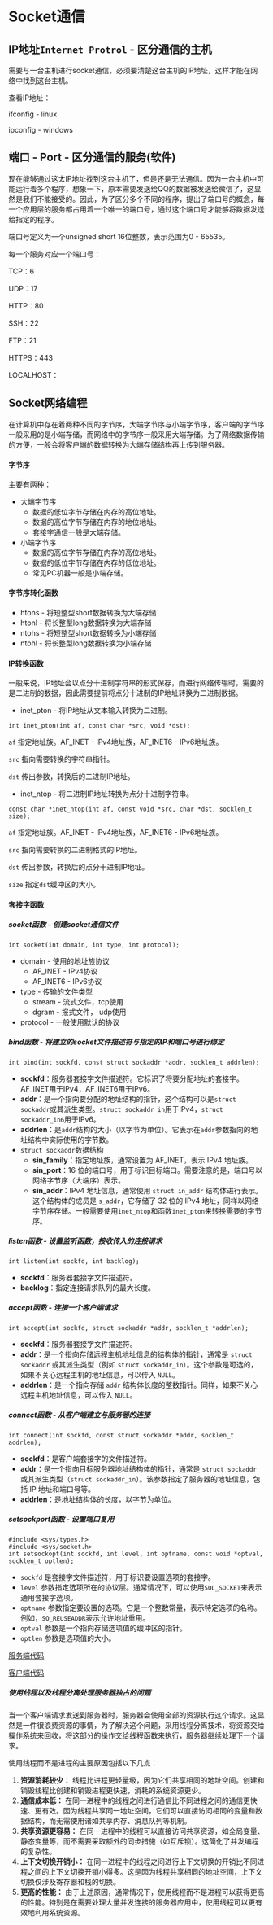#  Socket通信

## IP地址`Internet Protrol` - 区分通信的主机

需要与一台主机进行socket通信，必须要清楚这台主机的IP地址，这样才能在网络中找到这台主机。

查看IP地址：

ifconfig - linux

ipconfig - windows

## 端口 - Port - 区分通信的服务(软件)

现在能够通过这太IP地址找到这台主机了，但是还是无法通信。因为一台主机中可能运行着多个程序，想象一下，原本需要发送给QQ的数据被发送给微信了，这显然是我们不能接受的。因此，为了区分多个不同的程序，提出了端口号的概念，每一个应用层的服务都占用着一个唯一的端口号，通过这个端口号才能够将数据发送给指定的程序。

端口号定义为一个unsigned short 16位整数，表示范围为0 - 65535。

每一个服务对应一个端口号：

TCP：6

UDP：17

HTTP：80

SSH：22

FTP：21

HTTPS：443

LOCALHOST：

## Socket网络编程

在计算机中存在着两种不同的字节序，大端字节序与小端字节序，客户端的字节序一般采用的是小端存储，而网络中的字节序一般采用大端存储。为了网络数据传输的方便，一般会将客户端的数据转换为大端存储结构再上传到服务器。

#### 字节序

主要有两种：

- 大端字节序
  - 数据的低位字节存储在内存的高位地址。
  - 数据的高位字节存储在内存的地位地址。
  - 套接字通信一般是大端存储。
- 小端字节序
  - 数据的高位字节存储在内存的高位地址。
  - 数据的低位字节存储在内存的低位地址。
  - 常见PC机器一般是小端存储。

#### 字节序转化函数

- htons - 将短整型short数据转换为大端存储
- htonl - 将长整型long数据转换为大端存储
- ntohs - 将短整型short数据转换为小端存储
- ntohl - 将长整型long数据转换为小端存储

#### IP转换函数

一般来说，IP地址会以点分十进制字符串的形式保存，而进行网络传输时，需要的是二进制的数据，因此需要提前将点分十进制的IP地址转换为二进制数据。

- inet_pton - 将IP地址从文本输入转换为二进制。

```
int inet_pton(int af, const char *src, void *dst);
```

`af` 指定地址族。AF_INET - IPv4地址族，AF_INET6 - IPv6地址族。

`src` 指向需要转换的字符串指针。

`dst` 传出参数，转换后的二进制IP地址。

- inet_ntop - 将二进制IP地址转换为点分十进制字符串。

```
const char *inet_ntop(int af, const void *src, char *dst, socklen_t size);
```

`af` 指定地址族。AF_INET - IPv4地址族，AF_INET6 - IPv6地址族。

`src` 指向需要转换的二进制格式的IP地址。

`dst` 传出参数，转换后的点分十进制IP地址。

`size` 指定`dst`缓冲区的大小。

#### 套接字函数

##### socket函数 - 创建socket通信文件

```
int socket(int domain, int type, int protocol);
```

- domain - 使用的地址族协议
  - AF_INET - IPv4协议
  - AF_INET6 - IPv6协议
- type - 传输的文件类型
  - stream - 流式文件，tcp使用
  - dgram - 报式文件， udp使用
- protocol - 一般使用默认的协议

##### bind函数 - 将建立的socket文件描述符与指定的IP和端口号进行绑定

```
int bind(int sockfd, const struct sockaddr *addr, socklen_t addrlen);
```

- **sockfd**：服务器套接字文件描述符。它标识了将要分配地址的套接字。AF_INET用于IPv4，AF_INET6用于IPv6。
- **addr**：是一个指向要分配的地址结构的指针，这个结构可以是`struct sockaddr`或其派生类型。`struct sockaddr_in`用于IPv4，`struct sockaddr_in6`用于IPv6。
- **addrlen**：是`addr`结构的大小（以字节为单位）。它表示在`addr`参数指向的地址结构中实际使用的字节数。
- `struct sockaddr`数据结构
  - **sin_family**：指定地址族，通常设置为 AF_INET，表示 IPv4 地址族。
  - **sin_port**：16 位的端口号，用于标识目标端口。需要注意的是，端口号以网络字节序（大端序）表示。
  - **sin_addr**：IPv4 地址信息，通常使用 `struct in_addr` 结构体进行表示。这个结构体的成员是 `s_addr`，它存储了 32 位的 IPv4 地址，同样以网络字节序存储。一般需要使用`inet_ntop`和函数`inet_pton`来转换需要的字节序。

##### listen函数 - 设置监听函数，接收传入的连接请求

```
int listen(int sockfd, int backlog);
```

- **sockfd**：服务器套接字文件描述符。
- **backlog**：指定连接请求队列的最大长度。

##### accept函数 - 连接一个客户端请求

```
int accept(int sockfd, struct sockaddr *addr, socklen_t *addrlen);
```

- **sockfd**：服务器套接字文件描述符。
- **addr**：是一个指向存储远程主机地址信息的结构体的指针，通常是 `struct sockaddr` 或其派生类型（例如 `struct sockaddr_in`）。这个参数是可选的，如果不关心远程主机的地址信息，可以传入 `NULL`。
- **addrlen**：是一个指向存储 `addr` 结构体长度的整数指针。同样，如果不关心远程主机地址信息，可以传入 `NULL`。

##### connect函数 - 从客户端建立与服务器的连接

```
int connect(int sockfd, const struct sockaddr *addr, socklen_t addrlen);
```

- **sockfd**：是客户端套接字的文件描述符。
- **addr**：是一个指向目标服务器地址结构体的指针，通常是 `struct sockaddr` 或其派生类型（`struct sockaddr_in`）。该参数指定了服务器的地址信息，包括 IP 地址和端口号等。
- **addrlen**：是地址结构体的长度，以字节为单位。

##### setsockport函数 - 设置端口复用

```
#include <sys/types.h>
#include <sys/socket.h>
int setsockopt(int sockfd, int level, int optname, const void *optval, socklen_t optlen);
```

- `sockfd` 是套接字文件描述符，用于标识要设置选项的套接字。
- `level` 参数指定选项所在的协议层。通常情况下，可以使用`SOL_SOCKET`来表示通用套接字选项。
- `optname` 参数指定要设置的选项。它是一个整数常量，表示特定选项的名称。例如，`SO_REUSEADDR`表示允许地址重用。
- `optval` 参数是一个指向存储选项值的缓冲区的指针。
- `optlen` 参数是选项值的大小。

[服务端代码](./socket通信示例/sock_serv.md) 

[客户端代码](./socket通信示例/sock_client.md) 

##### 使用线程以及线程分离处理服务器独占的问题

当一个客户端请求发送到服务器时，服务器会使用全部的资源执行这个请求。这显然是一件很浪费资源的事情，为了解决这个问题，采用线程分离技术，将资源交给操作系统来回收，将这部分的操作交给线程函数来执行，服务器继续处理下一个请求。

使用线程而不是进程的主要原因包括以下几点：

1. **资源消耗较少：** 线程比进程更轻量级，因为它们共享相同的地址空间。创建和销毁线程比创建和销毁进程更快速，消耗的系统资源更少。
2. **通信成本低：** 在同一进程中的线程之间进行通信比不同进程之间的通信更快速、更有效。因为线程共享同一地址空间，它们可以直接访问相同的变量和数据结构，而无需使用诸如共享内存、消息队列等机制。
3. **共享资源更容易：** 在同一进程中的线程可以直接访问共享资源，如全局变量、静态变量等，而不需要采取额外的同步措施（如互斥锁）。这简化了并发编程的复杂性。
4. **上下文切换开销小：** 在同一进程中的线程之间进行上下文切换的开销比不同进程之间的上下文切换开销小得多。这是因为线程共享相同的地址空间，上下文切换仅涉及寄存器和栈的切换。
5. **更高的性能：** 由于上述原因，通常情况下，使用线程而不是进程可以获得更高的性能。特别是在需要处理大量并发连接的服务器应用中，使用线程可以更有效地利用系统资源。
